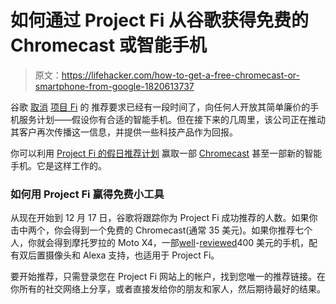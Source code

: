# 如何通过 Project Fi 从谷歌获得免费的 Chromecast 或智能手机

> 原文：<https://lifehacker.com/how-to-get-a-free-chromecast-or-smartphone-from-google-1820613737>

谷歌 [取消](https://lifehacker.com/googles-project-fi-cell-phone-service-is-now-available-1763329453) [项目 Fi](https://lifehacker.com/how-to-set-up-google-project-fi-on-your-pixel-2-1819980061) 的 推荐要求已经有一段时间了，向任何人开放其简单廉价的手机服务计划——假设你有合适的智能手机。但在接下来的几周里，该公司正在推动其客户再次传播这一信息，并提供一些科技产品作为回报。



你可以利用 [Project Fi 的假日推荐计划](https://www.blog.google/products/project-fi/fi-it-forward/) 赢取一部 [Chromecast](https://lifehacker.com/four-things-you-didnt-know-you-can-do-with-your-chromec-1676260180) 甚至一部新的智能手机。它是这样工作的。

### 如何用 Project Fi 赢得免费小工具

从现在开始到 12 月 17 日，谷歌将跟踪你为 Project Fi 成功推荐的人数。如果你击中两个，你会得到一个免费的 Chromecast(通常 35 美元)。如果你推荐七个人，你就会得到摩托罗拉的 Moto X4，一部[well](https://www.theverge.com/2017/10/19/16496146/motorola-moto-x4-android-one-project-fi-review)-[reviewed](http://www.zdnet.com/product/motorola-moto-x4/)400 美元的手机，配有双后置摄像头和 Alexa 支持，也适用于 Project Fi。

要开始推荐，只需登录您在 Project Fi 网站上的帐户，找到您唯一的推荐链接。在你所有的社交网络上分享，或者直接发给你的朋友和家人，然后期待最好的结果。